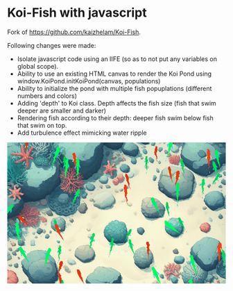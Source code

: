 # Koi-Fish with javascript

Fork of https://github.com/kaizhelam/Koi-Fish.

Following changes were made:
- Isolate javascript code using an IIFE (so as to not put any variables on global scope).
- Ability to use an existing HTML canvas to render the Koi Pond using window.KoiPond.initKoiPond(canvas, populations)
- Ability to initialize the pond with multiple fish popuplations (different numbers and colors)
- Adding 'depth' to Koi class.  Depth affects the fish size (fish that swim deeper are smaller and darker)
- Rendering fish according to their depth: deeper fish swim below fish that swim on top. 
- Add turbulence effect mimicking water ripple

![Screenshot](/screenshot-animated.gif?raw=true "Screenshot")
